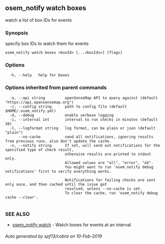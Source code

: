 ## osem_notify watch boxes

watch a list of box IDs for events

### Synopsis

specify box IDs to watch them for events

```
osem_notify watch boxes <boxId> [...<boxIds>] [flags]
```

### Options

```
  -h, --help   help for boxes
```

### Options inherited from parent commands

```
  -a, --api string         openSenseMap API to query against (default "https://api.opensensemap.org")
  -c, --config string      path to config file (default $HOME/.osem_notify.yml)
  -d, --debug              enable verbose logging
  -i, --interval int       interval to run checks in minutes (default 30)
  -l, --logformat string   log format, can be plain or json (default "plain")
      --no-cache           send all notifications, ignoring results from previous runs. also don't update the cache.
  -n, --notify string      If set, will send out notifications for the specified type of check result,
                           otherwise results are printed to stdout only.
                           Allowed values are "all", "error", "ok".
                           You might want to run 'osem_notify debug notifications' first to verify everything works.
                           
                           Notifications for failing checks are sent only once, and then cached until the issue got
                           resolved, unless --no-cache is set.
                           To clear the cache, run 'osem_notify debug cache --clear'.
                           
```

### SEE ALSO

* [osem_notify watch](osem_notify_watch.md)	 - Watch boxes for events at an interval

###### Auto generated by spf13/cobra on 10-Feb-2019
